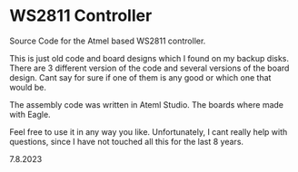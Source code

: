 # WS2811 Controller
Source Code for the Atmel based WS2811 controller.

This is just old code and board designs which I found on my backup disks. There are 3 different version of the code and several versions of the board design. Cant say for sure if one of them is any good or which one that would be. 

The assembly code was written in Ateml Studio. The boards where made with Eagle.

Feel free to use it in any way you like. Unfortunately, I cant really help with questions, since I have not touched all this for the last 8 years.

7.8.2023



